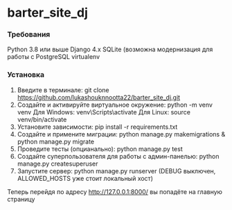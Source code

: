 # barter_site_dj

### Требования

Python 3.8 или выше
Django 4.x
SQLite (возможна модернизация для работы с PostgreSQL
virtualenv

### Установка
1) Введите в терминале: git clone https://github.com/lukashouknnootta22/barter_site_dj.git
2) Создайте и активируйте виртуальное окружение: python -m venv venv
     Для Windows: venv\Scripts\activate
     Для Linux: source venv/bin/activate
3) Установите зависимости: pip install -r requirements.txt
4) Создайте и примените миграции: python manage.py makemigrations & python manage.py migrate
5) Проведите тесты (опцианально): python manage.py test
6) Создайте суперпользователя для работы с админ-панелью: python manage.py createsuperuser
7) Запустите сервер: python manage.py runserver (DEBUG выключен, ALLOWED_HOSTS уже стоит локальный хост)

Теперь перейдя по адресу http://127.0.0.1:8000/ вы попадёте на главную страницу
